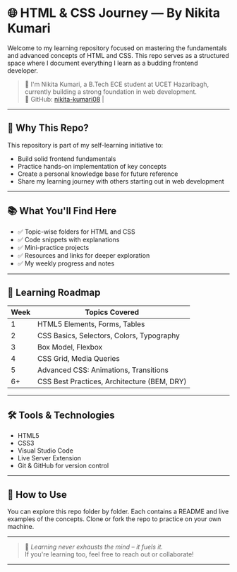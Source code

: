 # 🌐 HTML & CSS Journey — By Nikita Kumari

Welcome to my learning repository focused on mastering the fundamentals and advanced concepts of HTML and CSS. This repo serves as a structured space where I document everything I learn as a budding frontend developer.

> 🚀 I'm Nikita Kumari, a B.Tech ECE student at UCET Hazaribagh, currently building a strong foundation in web development.  
> 🔗 GitHub: [nikita-kumari08](https://github.com/nikita-kumari08) |

---

## 🧠 Why This Repo?

This repository is part of my self-learning initiative to:
- Build solid frontend fundamentals
- Practice hands-on implementation of key concepts
- Create a personal knowledge base for future reference
- Share my learning journey with others starting out in web development

---

## 📚 What You'll Find Here

- ✅ Topic-wise folders for HTML and CSS
- ✅ Code snippets with explanations
- ✅ Mini-practice projects
- ✅ Resources and links for deeper exploration
- ✅ My weekly progress and notes

---

## 📅 Learning Roadmap

| Week | Topics Covered |
|------|----------------|
| 1 | HTML5 Elements, Forms, Tables |
| 2 | CSS Basics, Selectors, Colors, Typography |
| 3 | Box Model, Flexbox |
| 4 | CSS Grid, Media Queries |
| 5 | Advanced CSS: Animations, Transitions |
| 6+ | CSS Best Practices, Architecture (BEM, DRY) |

---

## 🛠️ Tools & Technologies

- HTML5
- CSS3
- Visual Studio Code
- Live Server Extension
- Git & GitHub for version control

---

## 📝 How to Use

You can explore this repo folder by folder. Each contains a README and live examples of the concepts. Clone or fork the repo to practice on your own machine.

---

> 💬 *Learning never exhausts the mind – it fuels it.*  
> If you're learning too, feel free to reach out or collaborate!

---
